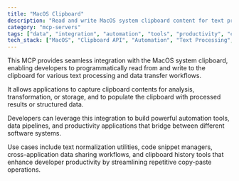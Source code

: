 ```yaml
---
title: "MacOS Clipboard"
description: "Read and write MacOS system clipboard content for text processing and data transfer tasks"
category: "mcp-servers"
tags: ["data", "integration", "automation", "tools", "productivity", "clipboard"]
tech_stack: ["MacOS", "Clipboard API", "Automation", "Text Processing", "Data Transfer", "Data Pipelines"]
---
```


This MCP provides seamless integration with the MacOS system clipboard, enabling developers to programmatically read from and write to the clipboard for various text processing and data transfer workflows. 

It allows applications to capture clipboard contents for analysis, transformation, or storage, and to populate the clipboard with processed results or structured data.

Developers can leverage this integration to build powerful automation tools, data pipelines, and productivity applications that bridge between different software systems. 

Use cases include text normalization utilities, code snippet managers, cross-application data sharing workflows, and clipboard history tools that enhance developer productivity by streamlining repetitive copy-paste operations.